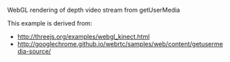 WebGL rendering of depth video stream from getUserMedia

This example is derived from:
* http://threejs.org/examples/webgl_kinect.html
* http://googlechrome.github.io/webrtc/samples/web/content/getusermedia-source/
